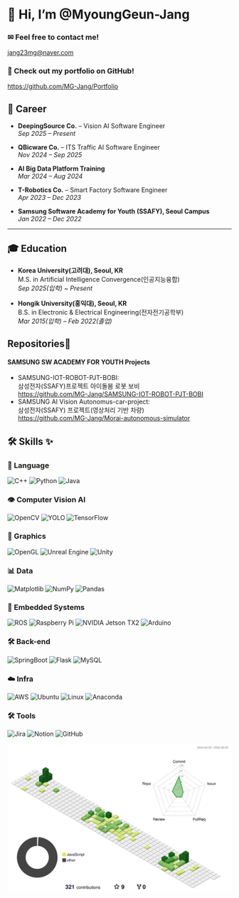 # 👋 Hi, I’m @MyoungGeun-Jang<h5>

### ✉ Feel free to contact me!
  jang23mg@naver.com<br/>
### 📑 Check out my portfolio on GitHub! <br/>
  https://github.com/MG-Jang/Portfolio
  
## 💼 Career  

- **DeepingSource Co.** – Vision AI Software Engineer <br>
  *Sep 2025 – Present*  

- **QBicware Co.** – ITS Traffic AI Software Engineer  
  *Nov 2024 – Sep 2025*  

- **AI Big Data Platform Training**  
  *Mar 2024 – Aug 2024*  

- **T-Robotics Co.** – Smart Factory Software Engineer  
  *Apr 2023 – Dec 2023*  

- **Samsung Software Academy for Youth (SSAFY), Seoul Campus**  
  *Jan 2022 – Dec 2022*  

---

## 🎓 Education  

- **Korea University(고려대), Seoul, KR**  
  M.S. in Artificial Intelligence Convergence(인공지능융합)<br>
  *Sep 2025(입학) ~ Present* 

- **Hongik University(홍익대), Seoul, KR**  
  B.S. in Electronic & Electrical Engineering(전자전기공학부)<br>
  *Mar 2015(입학) – Feb 2022(졸업)*  


 ## Repositories📑
#### SAMSUNG SW ACADEMY FOR YOUTH Projects 
  - SAMSUNG-IOT-ROBOT-PJT-BOBI: <br/>
  삼성전자(SSAFY)프로젝트 아이돌봄 로봇 보비 <br/>
  https://github.com/MG-Jang/SAMSUNG-IOT-ROBOT-PJT-BOBI
  - SAMSUNG AI Vision Autonomus-car-project:<br/>
  삼성전자(SSAFY) 프로젝트(영상처리 기반 차량) <br/>
  https://github.com/MG-Jang/Morai-autonomous-simulator


## 🛠️ Skills ✨


### 🚀 Language
![C++](https://img.shields.io/badge/C++-%2300599C.svg?style=for-the-badge&logo=c%2B%2B&logoColor=white)
![Python](https://img.shields.io/badge/Python-3670A0?style=for-the-badge&logo=python&logoColor=ffdd54)
![Java](https://img.shields.io/badge/Java-%23ED8B00.svg?style=for-the-badge&logo=openjdk&logoColor=white)

### 👁️ Computer Vision AI 
![OpenCV](https://img.shields.io/badge/OpenCV-%23white.svg?style=for-the-badge&logo=opencv&logoColor=black)
![YOLO](https://img.shields.io/badge/YOLO-%23008080.svg?style=for-the-badge&logo=yolo&logoColor=white)
![TensorFlow](https://img.shields.io/badge/TensorFlow-%23FF6F00.svg?style=for-the-badge&logo=tensorflow&logoColor=white)

### 🧱 Graphics 
![OpenGL](https://img.shields.io/badge/OpenGL-%23404040.svg?style=for-the-badge&logo=opengl&logoColor=white)
![Unreal Engine](https://img.shields.io/badge/Unreal%20Engine-%23000000.svg?style=for-the-badge&logo=unrealengine&logoColor=white)
![Unity](https://img.shields.io/badge/Unity-%23000000.svg?style=for-the-badge&logo=unity&logoColor=white)

### 📊 Data
![Matplotlib](https://img.shields.io/badge/Matplotlib-%23ffffff.svg?style=for-the-badge&logo=Matplotlib&logoColor=black)
![NumPy](https://img.shields.io/badge/NumPy-%23013243.svg?style=for-the-badge&logo=numpy&logoColor=white)
![Pandas](https://img.shields.io/badge/Pandas-%23150458.svg?style=for-the-badge&logo=pandas&logoColor=white)

### 🔌 Embedded Systems
![ROS](https://img.shields.io/badge/ROS-%231A76D2.svg?style=for-the-badge&logo=ros&logoColor=white)
![Raspberry Pi](https://img.shields.io/badge/Raspberry%20Pi-A22846.svg?style=for-the-badge&logo=raspberry-pi&logoColor=white)
![NVIDIA Jetson TX2](https://img.shields.io/badge/NVIDIA%20Jetson%20TX2-%2376B900.svg?style=for-the-badge&logo=nvidia&logoColor=white)
![Arduino](https://img.shields.io/badge/Arduino-%2300979D.svg?style=for-the-badge&logo=arduino&logoColor=white)

### 🛠️ Back-end 
![SpringBoot](https://img.shields.io/badge/SpringBoot-6DB33F?style=for-the-badge&logo=springboot&logoColor=white)
![Flask](https://img.shields.io/badge/Flask-%23000.svg?style=for-the-badge&logo=flask&logoColor=white)
![MySQL](https://img.shields.io/badge/MySQL-4479A1.svg?style=for-the-badge&logo=mysql&logoColor=white)

### ☁️ Infra
![AWS](https://img.shields.io/badge/AWS-%23FF9900.svg?style=for-the-badge&logo=amazon-aws&logoColor=white)
![Ubuntu](https://img.shields.io/badge/Ubuntu-E95420?style=for-the-badge&logo=ubuntu&logoColor=white)
![Linux](https://img.shields.io/badge/Linux-FCC624?style=for-the-badge&logo=linux&logoColor=black)
![Anaconda](https://img.shields.io/badge/Anaconda-%2344A833.svg?style=for-the-badge&logo=anaconda&logoColor=white)

### 🛠️ Tools
![Jira](https://img.shields.io/badge/Jira-%230A0FFF.svg?style=for-the-badge&logo=jira&logoColor=white)
![Notion](https://img.shields.io/badge/Notion-%23000000.svg?style=for-the-badge&logo=notion&logoColor=white)
![GitHub](https://img.shields.io/badge/GitHub-%23121011.svg?style=for-the-badge&logo=github&logoColor=white)


![](./profile-3d-contrib/profile-green-animate.svg)

<!---
MG-Jang/MG-Jang is a ✨ special ✨ repository because its `README.md` (this file) appears on your GitHub profile.
You can click the Preview link to take a look at your changes.
--->
